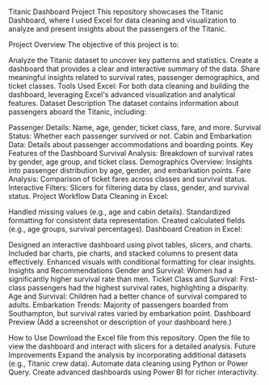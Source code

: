 Titanic Dashboard Project
This repository showcases the Titanic Dashboard, where I used Excel for data cleaning and visualization to analyze and present insights about the passengers of the Titanic.

Project Overview
The objective of this project is to:

Analyze the Titanic dataset to uncover key patterns and statistics.
Create a dashboard that provides a clear and interactive summary of the data.
Share meaningful insights related to survival rates, passenger demographics, and ticket classes.
Tools Used
Excel: For both data cleaning and building the dashboard, leveraging Excel's advanced visualization and analytical features.
Dataset Description
The dataset contains information about passengers aboard the Titanic, including:

Passenger Details: Name, age, gender, ticket class, fare, and more.
Survival Status: Whether each passenger survived or not.
Cabin and Embarkation Data: Details about passenger accommodations and boarding points.
Key Features of the Dashboard
Survival Analysis: Breakdown of survival rates by gender, age group, and ticket class.
Demographics Overview: Insights into passenger distribution by age, gender, and embarkation points.
Fare Analysis: Comparison of ticket fares across classes and survival status.
Interactive Filters: Slicers for filtering data by class, gender, and survival status.
Project Workflow
Data Cleaning in Excel:

Handled missing values (e.g., age and cabin details).
Standardized formatting for consistent data representation.
Created calculated fields (e.g., age groups, survival percentages).
Dashboard Creation in Excel:

Designed an interactive dashboard using pivot tables, slicers, and charts.
Included bar charts, pie charts, and stacked columns to present data effectively.
Enhanced visuals with conditional formatting for clear insights.
Insights and Recommendations
Gender and Survival: Women had a significantly higher survival rate than men.
Ticket Class and Survival: First-class passengers had the highest survival rates, highlighting a disparity.
Age and Survival: Children had a better chance of survival compared to adults.
Embarkation Trends: Majority of passengers boarded from Southampton, but survival rates varied by embarkation point.
Dashboard Preview
(Add a screenshot or description of your dashboard here.)

How to Use
Download the Excel file from this repository.
Open the file to view the dashboard and interact with slicers for a detailed analysis.
Future Improvements
Expand the analysis by incorporating additional datasets (e.g., Titanic crew data).
Automate data cleaning using Python or Power Query.
Create advanced dashboards using Power BI for richer interactivity.
